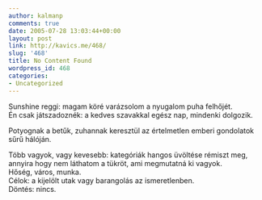 ```yaml
---
author: kalmanp
comments: true
date: 2005-07-28 13:03:44+00:00
layout: post
link: http://kavics.me/468/
slug: '468'
title: No Content Found
wordpress_id: 468
categories:
- Uncategorized
---
```


Sunshine reggi: magam köré varázsolom a nyugalom puha felhőjét.  
Én csak játszadoznék: a kedves szavakkal egész nap, mindenki dolgozik.




Potyognak a betűk, zuhannak keresztül az értelmetlen emberi gondolatok sűrű hálóján.




Több vagyok, vagy kevesebb: kategóriák hangos üvöltése rémiszt meg,  
annyira hogy nem láthatom a tükröt, ami megmutatná ki vagyok.  
Hőség, város, munka.  
Célok: a kijelölt utak vagy barangolás az ismeretlenben.  
Döntés: nincs.
